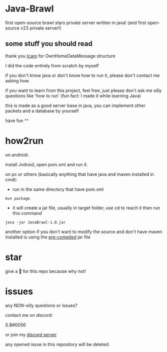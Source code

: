 # Java-Brawl
first open-source brawl stars private server written in java! (and first open-source v23 private server!)
## some stuff you should read
thank you [Icaro](https://github.com/IsaaSooBarr) for OwnHomeDataMessage structure

I did the code entirely from scratch by myself

if you don't know java or don't know how to run it, please don't contact me asking how.

if you want to learn from this project, feel free, just please don't ask me silly questions like 'how to run' (fun fact: I made it while learning Java)

this is made as a good server base in java, you can implement other packets and a database by yourself

have fun ^^


# how2run
on android:

install Jvdroid, open pom.xml and run it.

on pc or others (basically anything that have java and maven installed in cmd):

- run in the same directory that have pom.xml
```
mvn package
```
- it will create a jar file, usually in target folder, use cd to reach it then run this command
```
java -jar JavaBrawl-1.0.jar
```

another option if you don't want to modify the source and don't have maven installed is using the [pre-compiled](https://github.com/SB-9838/Java-Brawl/tree/main/pre-compiled) jar file

# star
give a 🌟 for this repo because why not!

# issues
any NON-silly questions or issues?

contact me on discord:

S.B#0056

or join my [discord server](https://discord.gg/b2ejYcJjqA)

any opened issue in this repository will be deleted.
